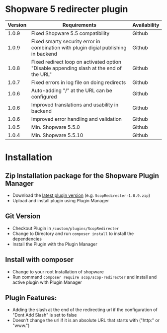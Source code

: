 # Shopware 5 redirecter plugin

| Version 	| Requirements               	                                                            | Availability   |
|---------	|-------------------------------------------------------------------------------------------|----------------|
| 1.0.9     | Fixed Shopware 5.5 compatibility                                                          | Github         |
| 1.0.9     | Fixed smarty security error in combination with plugin digial publishing in backend       | Github         |
| 1.0.8     | Fixed redirect loop on activated option "Disable appending slash at the end of the URL"   | Github         |
| 1.0.7     | Fixed errors in log file on doing redirects       	                                    | Github         |
| 1.0.6     | Auto-adding "/" at the URL can be configured      	                                    | Github         |
| 1.0.6     | Improved translations and usability in backend     	                                    | Github         |
| 1.0.6     | Improved error handling and validation   	                                                | Github         |
| 1.0.5     | Min. Shopware 5.5.0    	                                                                | Github         |
| 1.0.4     | Min. Shopware 5.5.10    	                                                                | Github         |



# Installation

## Zip Installation package for the Shopware Plugin Manager

* Download the [latest plugin version](https://github.com/scope01-GmbH/ScopRedirecter/releases/latest/) (e.g. `ScopRedirecter-1.0.9.zip`)
* Upload and install plugin using Plugin Manager

## Git Version
* Checkout Plugin in `/custom/plugins/ScopRedirecter`
* Change to Directory and run `composer install` to install the dependencies
* Install the Plugin with the Plugin Manager

## Install with composer
* Change to your root Installation of shopware
* Run command `composer require scop/scop-redirecter` and install and active plugin with Plugin Manager

## Plugin Features:
* Adding the slash at the end of the redirecting url if the configuration of "Dont Add Slash" is set to false
* Doesn't change the url if it is an absolute URL that starts with ("http:" or "www.")